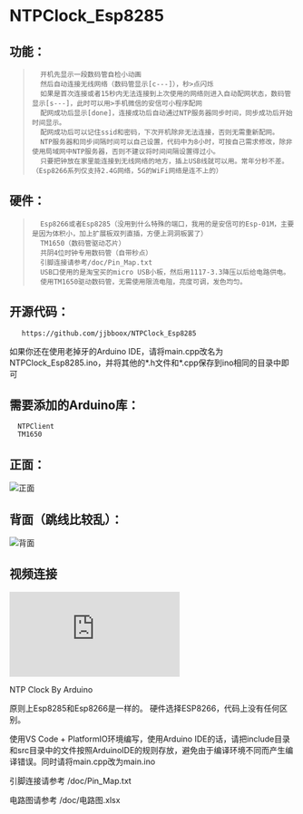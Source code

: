 # NTPClock_Esp8285

## 功能：       
>       开机先显示一段数码管自检小动画
>       然后自动连接无线网络（数码管显示[c---]），秒>点闪烁
>       如果是首次连接或者15秒内无法连接到上次使用的网络则进入自动配网状态，数码管显示[s---]，此时可以用>手机微信的安信可小程序配网
>       配网成功后显示[done]，连接成功后自动通过NTP服务器同步时间，同步成功后开始时间显示。
>       配网成功后可以记住ssid和密码，下次开机除非无法连接，否则无需重新配网。
>       NTP服务器和同步间隔时间可以自己设置，代码中为8小时，可按自己需求修改，除非使用局域网中NTP服务器，否则不建议将时间间隔设置得过小。
>       只要把钟放在家里能连接到无线网络的地方，插上USB线就可以用。常年分秒不差。（Esp8266系列仅支持2.4G网络，5G的WiFi网络是连不上的）

## 硬件：
>       Esp8266或者Esp8285（没用到什么特殊的端口，我用的是安信可的Esp-01M，主要是因为体积小，加上扩展板双列直插，方便上洞洞板罢了）
>       TM1650（数码管驱动芯片）
>       共阴4位时钟专用数码管（自带秒点）      
>       引脚连接请参考/doc/Pin_Map.txt
>       USB口使用的是淘宝买的micro USB小板，然后用1117-3.3降压以后给电路供电。
>       使用TM1650驱动数码管，无需使用限流电阻，亮度可调，发色均匀。

## 开源代码：
       https://github.com/jjbboox/NTPClock_Esp8285

如果你还在使用老掉牙的Arduino IDE，请将main.cpp改名为NTPClock_Esp8285.ino，并将其他的*.h文件和*.cpp保存到ino相同的目录中即可

## 需要添加的Arduino库：
      NTPClient
      TM1650

## 正面：
![正面](/pic/IMG_20200531_153703_s.jpg) 


## 背面（跳线比较乱）：
![背面](/pic/IMG_20200531_153719_s.jpg) 

## 视频连接
![ESP8285(Esp8266) NTP时钟](https://v.youku.com/v_show/id_XNDY5MzYzMDg1Mg==.html)


NTP Clock By Arduino

原则上Esp8285和Esp8266是一样的。
硬件选择ESP8266，代码上没有任何区别。

使用VS Code + PlatformIO环境编写，使用Arduino IDE的话，请把include目录和src目录中的文件按照ArduinoIDE的规则存放，避免由于编译环境不同而产生编译错误。同时请将main.cpp改为main.ino


引脚连接请参考
/doc/Pin_Map.txt

电路图请参考
/doc/电路图.xlsx
